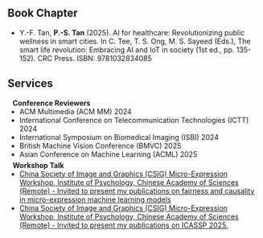 ## Book Chapter
<ul style="margin:0 0 20px;">
  <li><autocolor>Y.-F. Tan, <strong>P.-S. Tan</strong> (2025). AI for healthcare: Revolutionizing public wellness in smart cities. In C. Tee, T. S. Ong, M. S. Sayeed (Eds.), The smart life revolution: Embracing AI and IoT in society (1st ed., pp. 135-152). CRC Press. ISBN: 9781032834085</autocolor></li>
</ul>

## Services

<h4 style="margin:0 10px 0;">Conference Reviewers</h4>

<ul style="margin:0 0 5px;">
  <li><autocolor>ACM Multimedia (ACM MM) 2024</autocolor></li>
  <li><autocolor>International Conference on Telecommunication Technologies (ICTT) 2024</autocolor></li>
  <li><autocolor>International Symposium on Biomedical Imaging (ISBI) 2024</autocolor></li>
  <li><autocolor>British Machine Vision Conference (BMVC) 2025</autocolor></li>
  <li><autocolor>Asian Conference on Machine Learning (ACML) 2025</autocolor></li>
</ul>

<h4 style="margin:0 10px 0;">Workshop Talk</h4>
<ul style="margin:0 0 20px;">
  <li><a href="https://www.bilibili.com/video/BV1fs421g7Q8/?spm_id_from=333.1387.homepage.video_card.click&vd_source=b9d19796026bb3810b43c7050d20b526"><autocolor>China Society of Image and Graphics (CSIG) Micro-Expression Workshop, Institute of Psychology, Chinese Academy of Sciences (Remote) - Invited to present my publications on fairness and causality in micro-expression machine learning models</autocolor></a></li>
    <li><a href="https://www.bilibili.com/video/BV1fs421g7Q8/?spm_id_from=333.1387.homepage.video_card.click&vd_source=b9d19796026bb3810b43c7050d20b526"><autocolor>China Society of Image and Graphics (CSIG) Micro-Expression Workshop, Institute of Psychology, Chinese Academy of Sciences (Remote) - Invited to present my publications on ICASSP 2025. </autocolor></a></li>
</ul>
